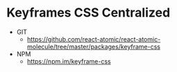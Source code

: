 Keyframes CSS Centralized
===

* GIT
   * https://github.com/react-atomic/react-atomic-molecule/tree/master/packages/keyframe-css
* NPM
   * https://npm.im/keyframe-css



